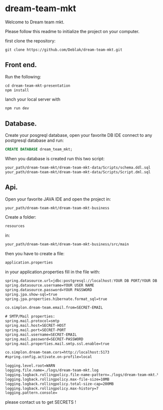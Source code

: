 # dream-team-mkt

Welcome to Dream team mkt.

Please follow this readme to initialize the project on your computer.

first clone the repository:
```txt
git clone https://github.com/Deblak/dream-team-mkt.git
```

## Front end.

Run the following:
```txt
cd dream-team-mkt-presentation
npm install
```
lanch your local server with
```txt
npm run dev
```

## Database.

Create your posgreql database, open your favorite DB IDE connect to any postgresql database and run:
```sql
CREATE DATABASE dream_team_mkt;
```

When you database is created run this two script:
```txt
your_path/dream-team-mkt/dream-team-mkt-data/Scripts/schema.ddl.sql
your_path/dream-team-mkt/dream-team-mkt-data/Scripts/Script.dml.sql
```

## Api.

Open your favorite JAVA IDE and open the project in:
```txt
your_path/dream-team-mkt/dream-team-mkt-business
```
Create a folder:
```txt
resources
```
in:
```txt
your_path/dream-team-mkt/dream-team-mkt-business/src/main
```

then you have to create a file:
```txt
application.properties
```

in your application.properties fill in the file with:
```txt
spring.datasource.url=jdbc:postgresql://localhost:YOUR DB PORT/YOUR DB NAME
spring.datasource.username=YOUR USER NAME
spring.datasource.password=YOUR PASSWORD
spring.jpa.show-sql=true
spring.jpa.properties.hibernate.format_sql=true

co.simplon.dream-team.email.from=SECRET-EMAIL

# SMTP/Mail properties:
spring.mail.protocol=smtp
spring.mail.host=SECRET-HOST
spring.mail.port=SECRET-PORT
spring.mail.username=SECRET-EMAIL
spring.mail.password=SECRET-PASSWORD
spring.mail.properties.mail.smtp.ssl.enable=true

co.simplon.dream-team.cors=http://localhost:5173
#spring.config.activate.on-profile=local

logging.level.root=WARN
logging.file.name=./logs/dream-team-mkt.log
logging.logback.rollingpolicy.file-name-pattern=./logs/dream-team-mkt.%d{yyyy-MM-dd}.%i.log
logging.logback.rollingpolicy.max-file-size=10MB
logging.logback.rollingpolicy.total-size-cap=200MB
logging.logback.rollingpolicy.max-history=7
logging.pattern.console=
```
please contact us to get SECRETS !
